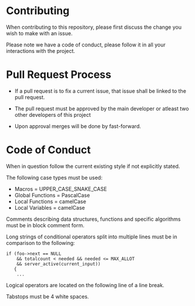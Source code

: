 # Contributing

When contributing to this repository, please first discuss the change you wish to make with an issue.

Please note we have a code of conduct, please follow it in all your interactions with the project.

# Pull Request Process

- If a pull request is to fix a current issue, that issue shall be linked to the pull request.

- The pull request must be approved by the main developer or atleast two other developers of this project

- Upon approval merges will be done by fast-forward.

# Code of Conduct

When in question follow the current existing style if not 
explicitly stated. 

The following case types must be used:

- Macros = UPPER_CASE_SNAKE_CASE
- Global Functions = PascalCase
- Local Functions = camelCase
- Local Variables = camelCase

Comments describing data structures, functions and specific algorithms must be in block comment form.

Long strings of conditional operators split into multiple lines must be in comparison to the following:

```
if (foo->next == NULL
    && totalcount < needed && needed <= MAX_ALLOT
    && server_active(current_input))
   {
    ...
```

Logical operators are located on the following line of a line break.

Tabstops must be 4 white spaces.